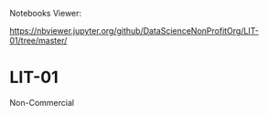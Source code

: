 Notebooks Viewer:

https://nbviewer.jupyter.org/github/DataScienceNonProfitOrg/LIT-01/tree/master/

# LIT-01 
Non-Commercial
